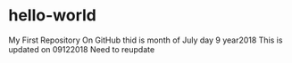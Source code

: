 # hello-world
My First Repository On GitHub
thid is month of July day 9 year2018
This is updated on 09122018
Need to reupdate 
